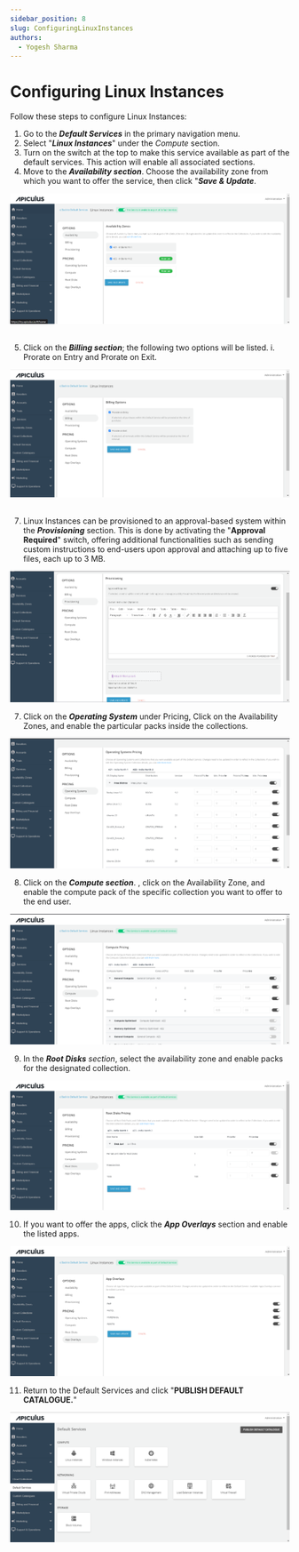 ```yaml
---
sidebar_position: 8
slug: ConfiguringLinuxInstances
authors:
  - Yogesh Sharma
---
```

# Configuring Linux Instances

Follow these steps to configure Linux Instances:

1. Go to the _**Default Services**_ in the primary navigation menu.
2. Select "**_Linux Instances_**" under the _Compute_ section.
3. Turn on the switch at the top to make this service available as part of the default services. This action will enable all associated sections.
4. Move to the **_Availability section_**. Choose the availability zone from which you want to offer the service, then click "**_Save & Update_**.

![Configuring Linux Instances](img/linux1.png) 

5. Click on the **_Billing section_**; the following two options will be listed. i. Prorate on Entry and Prorate on Exit.

![Configuring Linux Instances](img/linux2.png) 

7. Linux Instances can be provisioned to an approval-based system within the **_Provisioning_** section. This is done by activating the "**Approval Required**" switch, offering additional functionalities such as sending custom instructions to end-users upon approval and attaching up to five files, each up to 3 MB.

![Configuring Linux Instances](img/linux3.png)

7. Click on the _**Operating System**_ under Pricing, Click on the Availability Zones, and enable the particular packs inside the collections.

![Configuring Linux Instances](img/linux4.png)

8. Click on the _**Compute section**_. , click on the Availability Zone, and enable the compute pack of the specific collection you want to offer to the end user.

![Configuring Linux Instances](img/linux5.png)

9. In the _**Root Disks** section_, select the availability zone and enable packs for the designated collection.

![Configuring Linux Instances](img/linux6.png)

10. If you want to offer the apps, click the **_App Overlays_** section and enable the listed apps.

![Configuring Linux Instances](img/linux7.png)

11. Return to the Default Services and click "**PUBLISH DEFAULT CATALOGUE.**"

![Configuring Linux Instances](img/linux8.png) 